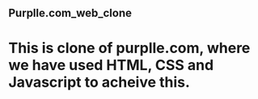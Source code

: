 ## Purplle.com_web_clone
# This is clone of purplle.com, where we have used HTML, CSS and Javascript to acheive this.

